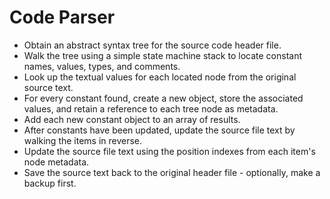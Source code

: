 
# Code Parser

- Obtain an abstract syntax tree for the source code header file.
- Walk the tree using a simple state machine stack to locate constant names, values, types, and comments.
- Look up the textual values for each located node from the original source text.
- For every constant found, create a new object, store the associated values, and retain a reference to each tree node as metadata.
- Add each new constant object to an array of results.
- After constants have been updated, update the source file text by walking the items in reverse.
- Update the source file text using the position indexes from each item's node metadata.
- Save the source text back to the original header file - optionally, make a backup first.

